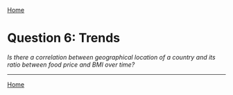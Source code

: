 <a href="../dashboard">Home</a><br />

# Question 6: Trends
*Is there a correlation between geographical location of a country and its ratio between food price and BMI over time?*

<hr>

<a href="../dashboard">Home</a>
